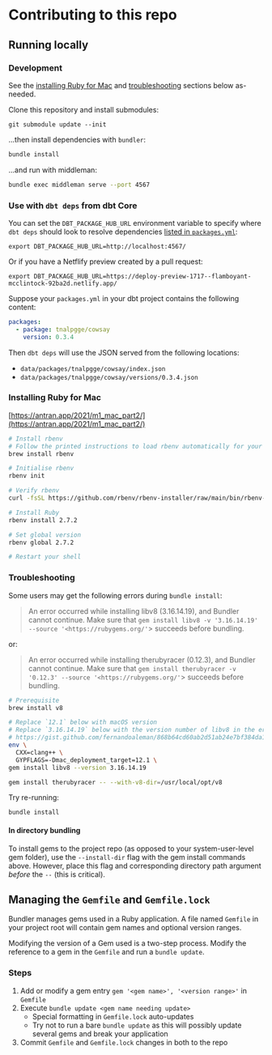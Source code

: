 # Contributing to this repo

## Running locally

### Development

See the [installing Ruby for Mac](#installing-ruby-for-mac) and [troubleshooting](#troubleshooting) sections below as-needed.

Clone this repository and install submodules:

```
git submodule update --init
```

...then install dependencies with `bundler`:

```bash
bundle install
```

...and run with middleman:

```bash
bundle exec middleman serve --port 4567
```

### Use with `dbt deps` from dbt Core

You can set the `DBT_PACKAGE_HUB_URL` environment variable to specify where `dbt deps` should look to resolve dependencies [listed in `packages.yml`](https://docs.getdbt.com/docs/building-a-dbt-project/package-management#how-do-i-add-a-package-to-my-project):
```shell
export DBT_PACKAGE_HUB_URL=http://localhost:4567/
```

Or if you have a Netflify preview created by a pull request:
```
export DBT_PACKAGE_HUB_URL=https://deploy-preview-1717--flamboyant-mcclintock-92ba2d.netlify.app/
```

Suppose your `packages.yml` in your dbt project contains the following content:
```yml
packages:
  - package: tnalpgge/cowsay
    version: 0.3.4
```

Then `dbt deps` will use the JSON served from the following locations:
- `data/packages/tnalpgge/cowsay/index.json`
- `data/packages/tnalpgge/cowsay/versions/0.3.4.json`


### Installing Ruby for Mac

[https://antran.app/2021/m1_mac_part2/](https://antran.app/2021/m1_mac_part2/)

```bash
# Install rbenv
# Follow the printed instructions to load rbenv automatically for your shell
brew install rbenv

# Initialise rbenv
rbenv init

# Verify rbenv
curl -fsSL https://github.com/rbenv/rbenv-installer/raw/main/bin/rbenv-doctor | bash

# Install Ruby
rbenv install 2.7.2

# Set global version
rbenv global 2.7.2

# Restart your shell
```

### Troubleshooting

Some users may get the following errors during `bundle install`:

> An error occurred while installing libv8 (3.16.14.19), and Bundler cannot continue.
Make sure that `gem install libv8 -v '3.16.14.19' --source '<https://rubygems.org/'`> succeeds before bundling.

or:

> An error occurred while installing therubyracer (0.12.3), and Bundler cannot continue.
Make sure that `gem install therubyracer -v '0.12.3' --source '<https://rubygems.org/'`> succeeds before bundling.

```bash
# Prerequisite
brew install v8

# Replace `12.1` below with macOS version
# Replace `3.16.14.19` below with the version number of libv8 in the error message
# https://gist.github.com/fernandoaleman/868b64cd60ab2d51ab24e7bf384da1ca?permalink_comment_id=3927309#gistcomment-3927309
env \
  CXX=clang++ \
  GYPFLAGS=-Dmac_deployment_target=12.1 \
gem install libv8 --version 3.16.14.19

gem install therubyracer -- --with-v8-dir=/usr/local/opt/v8
```

Try re-running:
```shell
bundle install
```

#### In directory bundling

To install gems to the project repo (as opposed to your system-user-level gem folder), use the `--install-dir` flag with the gem install commands above. However, place this flag and corresponding directory path argument _before_ the `--` (this is critical).

## Managing the `Gemfile` and `Gemfile.lock`

Bundler manages gems used in a Ruby application. A file named `Gemfile` in your project root will contain gem names and optional version ranges.

Modifying the version of a Gem used is a two-step process. Modify the reference to a gem in the `Gemfile` and run a `bundle update`.

### Steps

1. Add or modify a gem entry `gem '<gem name>', '<version range>'` in `Gemfile`
2. Execute `bundle update <gem name needing update>`
    - Special formatting in `Gemfile.lock` auto-updates
    - Try not to run a bare `bundle update` as this will possibly update several gems and break your application
3. Commit `Gemfile` and `Gemfile.lock` changes in both to the repo
